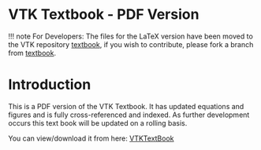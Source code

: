 # VTK Textbook - PDF Version

!!! note
    For Developers:
    The files for the LaTeX version have been moved to the VTK repository [textbook](https://gitlab.kitware.com/vtk/textbook#), if you wish to contribute, please fork a branch from  [textbook](https://gitlab.kitware.com/vtk/textbook#).

# Introduction

This is a PDF version of the VTK Textbook. It has updated equations and figures and is fully cross-referenced and indexed. As further development occurs this text book will be updated on a rolling basis.

You can view/download it from here: [VTKTextBook](https://gitlab.kitware.com/vtk/textbook/raw/master/VTKBook/VTKTextBook.pdf)
